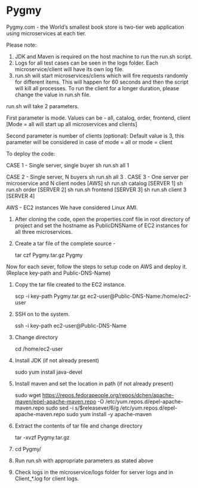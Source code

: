 # Pygmy

Pygmy.com - the World’s smallest book store is two-tier web application using microservices at each tier.

Please note:
1. JDK and Maven is required on the host machine to run the run.sh script.
2. Logs for all test cases can be seen in the logs folder. Each microservice/client will have its own log file.
3. run.sh will start  microservices/cliens which will fire requests randomly for different items. This will happen for 60 seconds and then the script will kill all processes. To run the client for a longer duration, please change the value in run.sh file.

run.sh will take 2 parameters.

First parameter is mode. Values can be - all, catalog, order, frontend, client [Mode = all will start up all microservices and clients]

Second parameter is number of clients (optional): Default value is 3, this parameter will be considered in case of mode = all or mode = client


To deploy the code: 

CASE 1 - Single server, single buyer
sh run.sh all 1

CASE 2 - Single server, N buyers
sh run.sh all 3
. 
CASE 3 - One server per microservice and N client nodes [AWS]
sh run.sh catalog [SERVER 1]
sh run.sh order [SERVER 2]
sh run.sh frontend [SERVER 3]
sh run.sh client 3 [SERVER 4]


AWS - EC2 instances
We have considered Linux AMI.

1. After cloning the code, open the properties.conf file in root directory of project and set the hostname as PublicDNSName of EC2 instances for all three microservices.
2. Create a tar file of the complete source - 
   
    tar czf Pygmy.tar.gz Pygmy

Now for each sever, follow the steps to setup code on AWS and deploy it. (Replace key-path and Public-DNS-Name)

1. Copy the tar file created to the EC2 instance.

    scp -i key-path Pygmy.tar.gz ec2-user@Public-DNS-Name:/home/ec2-user

2. SSH on to the system.

    ssh -i key-path ec2-user@Public-DNS-Name

3. Change directory

    cd /home/ec2-user

4. Install JDK (if not already present)

    sudo yum install java-devel

5. Install maven and set the location in path (if not already present)

    sudo wget https://repos.fedorapeople.org/repos/dchen/apache-maven/epel-apache-maven.repo -O /etc/yum.repos.d/epel-apache-maven.repo
    sudo sed -i s/\$releasever/6/g /etc/yum.repos.d/epel-apache-maven.repo
    sudo yum install -y apache-maven

6. Extract the contents of tar file and change directory

    tar -xvzf Pygmy.tar.gz

7. cd Pygmy/

8. Run run.sh with appropriate parameters as stated above

9. Check logs in the microservice/logs folder for server logs and in Client_*.log for client logs.